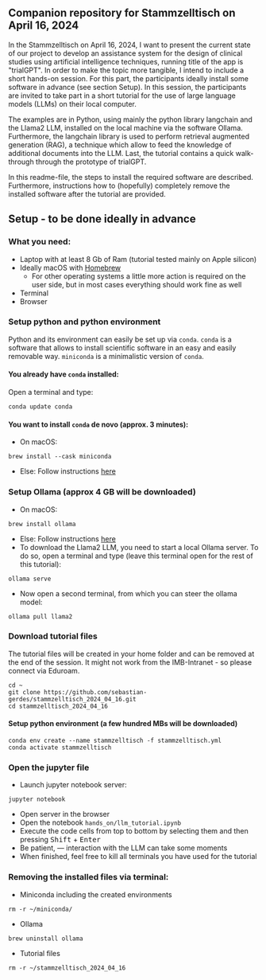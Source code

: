 ## Companion repository for Stammzelltisch on April 16, 2024
In the Stammzelltisch on April 16, 2024, I want to present the current state of our project to develop an assistance system for the design of clinical studies using artificial intelligence techniques, running title of the app is "trialGPT". In order to make the topic more tangible, I intend to include a short hands-on session. For this part, the participants ideally install some software in advance (see section Setup). In this session, the participants are invited to take part in a short tutorial for the use of large language models (LLMs) on their local computer.

The examples are in Python, using mainly the python library langchain and the Llama2 LLM, installed on the local machine via the software Ollama. Furthermore, the langchain library is used to perform retrieval augmented generation (RAG), a technique which allow to feed the knowledge of additional documents into the LLM. Last, the tutorial contains a quick walk-through through the prototype of trialGPT.

In this readme-file, the steps to install the required software are described. Furthermore, instructions how to (hopefully) completely remove the installed software after the tutorial are provided.

## Setup - to be done ideally in advance
### What you need:
* Laptop with at least 8 Gb of Ram (tutorial tested mainly on Apple silicon)
* Ideally macOS with [Homebrew](https://brew.sh/)
    * For other operating systems a little more action is required on the user side, but in most cases everything should work fine as well
* Terminal
* Browser

### Setup python and python environment
Python and its environment can easily be set up via `conda`. `conda` is a software that allows to install scientific software in an easy and easily removable way. `miniconda` is a minimalistic version of `conda`.

#### You already have `conda` installed:
Open a terminal and type:
```
conda update conda
```

#### You want to install `conda` de novo (approx. 3 minutes):
* On macOS:
```
brew install --cask miniconda
```
* Else: Follow instructions [here](https://docs.anaconda.com/free/miniconda/miniconda-install/)


### Setup Ollama (approx 4 GB will be downloaded)
* On macOS: 
```
brew install ollama
```
* Else: Follow instructions [here](https://ollama.com/download/mac)
* To download the Llama2 LLM, you need to start a local Ollama server. To do so, open a terminal and type (leave this terminal open for the rest of this tutorial):
```
ollama serve
```
* Now open a second terminal, from which you can steer the ollama model:
```
ollama pull llama2
```

### Download tutorial files
The tutorial files will be created in your home folder and can be removed at the end of the session. It might not work from the IMB-Intranet - so please connect via Eduroam.
```
cd ~
git clone https://github.com/sebastian-gerdes/stammzelltisch_2024_04_16.git
cd stammzelltisch_2024_04_16
```

#### Setup python environment (a few hundred MBs will be downloaded)
```
conda env create --name stammzelltisch -f stammzelltisch.yml
conda activate stammzelltisch
```

### Open the jupyter file
* Launch jupyter notebook server:
```
jupyter notebook
```
* Open server in the browser
* Open the notebook `hands_on/llm_tutorial.ipynb`
* Execute the code cells from top to bottom by selecting them and then pressing <kbd>Shift</kbd> + <kbd>Enter</kbd>
* Be patient, — interaction with the LLM can take some moments
* When finished, feel free to kill all terminals you have used for the tutorial

### Removing the installed files via terminal:
* Miniconda including the created environments
```
rm -r ~/miniconda/
```
* Ollama
```
brew uninstall ollama
```
* Tutorial files
```
rm -r ~/stammzelltisch_2024_04_16
```
